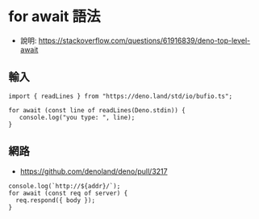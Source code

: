 # for await 語法

* 說明: https://stackoverflow.com/questions/61916839/deno-top-level-await

## 輸入

```
import { readLines } from "https://deno.land/std/io/bufio.ts";

for await (const line of readLines(Deno.stdin)) {
   console.log("you type: ", line);
}
```

## 網路

* https://github.com/denoland/deno/pull/3217

```
console.log(`http://${addr}/`);
for await (const req of server) {
  req.respond({ body });
}
```

